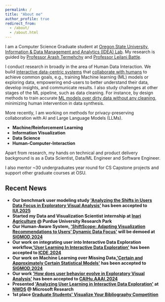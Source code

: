 ```yaml
---
permalink: /
title: "About me"
author_profile: true
redirect_from: 
  - /about/
  - /about.html
---
```


I am a Computer Science Graduate student at [Oregon State University](https://oregonstate.edu/about), [Information & Data Management and Analytics (IDEA) Lab](https://research.engr.oregonstate.edu/idea/). My research is guided by [Professor Arash Termehchy](https://engineering.oregonstate.edu/people/arash-termehchy) and [Professor Leilani Battle](https://homes.cs.washington.edu/~leibatt/projects.html).


I conduct research in broadly in the area of Human Data Interaction. We build [interactive data-centric systems](https://www.youtube.com/watch?v=n-jST9ShrfU) that [collaborate with humans](https://research.engr.oregonstate.edu/idea/sites/research.engr.oregonstate.edu.idea/files/aaai24_caihu.pdf) to achieve common goals, e.g., training Machine learning (ML) models or exploring data, empowering end-users to better understand their data, develop insights, and communicate results.
I also study challenges at other stages of the ML pipeline, such as data cleaning. For instance, by design methods to train accurate [ML models over dirty data without any cleaning](https://www.youtube.com/watch?v=WBd7OrUfBBk), minimizing human intervention in data synthesis.

More recently, I am working on methods for privacy-preserving collaboration with AI and Large Language Models (LLMs).


- **Machine/Reinforcement Learning**
- **Information Visualization**
- **Data Science**
- **Human-Computer-Interaction**


Apart from research, my hands on technical and product delivery background is as a Data Scientist, Data/ML Engineer and Software Engineer.

I also mentor ~30 undergraduates year round for CS Capstone projects and support other graduate courses at OSU.

## Recent News
- **Our benchmark user modeling study ['Analyzing the Shifts in Users Data Focus in Exploratory Visual Analysis'](http://nischal5123.github.io/files/IUI25-Data-Focus.pdf) has been accepted to [IUI,2025](https://iui.acm.org/2025/)**
- **Started my Data and Visualization Scientist internship at [Inari Agriculture](https://inari.com/) @ Purdue University Research Park**
- **Our Human-Aware System, ['ShiftScope: Adapting Visualization Recommendations to Users’ Dynamic Data Focus'](http://nischal5123.github.io/files/SIGMOD_Shiftscope.pdf) will be demoed at [SIGMOD,2024](https://2024.sigmod.org/index.shtml)**
- **Our work on integrating user into Interactive Data Exploration workflow,['User Learning In Interactive Data Exploration'](https://research.engr.oregonstate.edu/idea/sites/research.engr.oregonstate.edu.idea/files/icde_24_paper.pdf) has been accepted to [ICDE,2024](https://icde2024.github.io/CFP_lightning.html)**
- **Our work on Machine Learning over Missing Data,['Certain and Approximately Certain Statistical Models'](https://research.engr.oregonstate.edu/idea/ml-over-dirty-data) has been accepted to [SIGMOD,2024](https://2024.sigmod.org/index.shtml)**
- **Our work ['How does user behavior evolve in Exploratory Visual Analysis'](https://arxiv.org/pdf/2312.09407.pdf) has been accepted to [CAIHu,AAAI,2024](https://sites.google.com/view/collab-ai-and-human-modeling/home)**
- **Presented ['Analyzing User Learning in Interactive Data Exploration'](https://www.researchgate.net/publication/376450321_Analyzing_User_Learning_in_Interactive_Data_Exploration) at [NWDS](https://www.microsoft.com/en-us/research/event/northwest-database-society-nwds-annual-meeting-2023/) @ Microsoft Research**
- **1st place [Graduate Students' Visualize Your Bibliography Competition](https://guides.library.oregonstate.edu/c.php?g=897062&p=9728058)**


